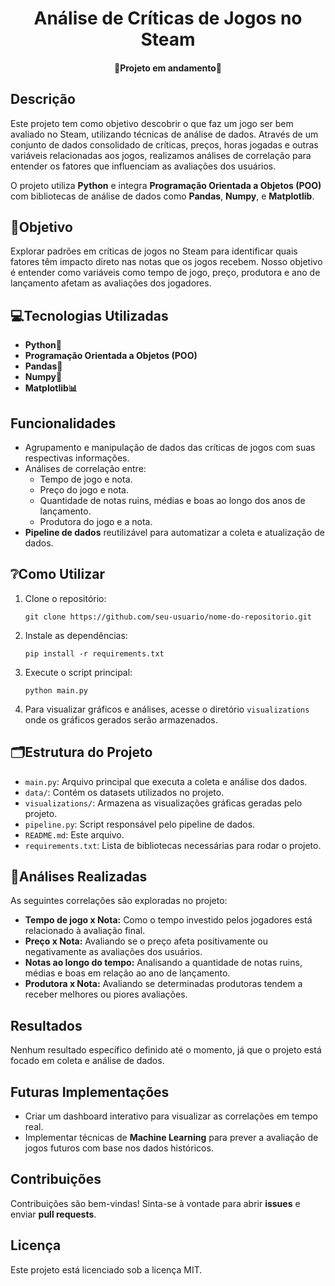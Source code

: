<h1 align='center'>Análise de Críticas de Jogos no Steam</h1>
<h4 align='center'>🚧Projeto em andamento🚧</h4>

<h2>Descrição</h2>
<p>Este projeto tem como objetivo descobrir o que faz um jogo ser bem avaliado no Steam, utilizando técnicas de análise de dados. Através de um conjunto de dados consolidado de críticas, preços, horas jogadas e outras variáveis relacionadas aos jogos, realizamos análises de correlação para entender os fatores que influenciam as avaliações dos usuários.</p>

<p>O projeto utiliza <strong>Python</strong> e integra <strong>Programação Orientada a Objetos (POO)</strong> com bibliotecas de análise de dados como <strong>Pandas</strong>, <strong>Numpy</strong>, e <strong>Matplotlib</strong>.</p>

<h2>🎯Objetivo</h2>
<p>Explorar padrões em críticas de jogos no Steam para identificar quais fatores têm impacto direto nas notas que os jogos recebem. Nosso objetivo é entender como variáveis como tempo de jogo, preço, produtora e ano de lançamento afetam as avaliações dos jogadores.</p>

<h2>💻Tecnologias Utilizadas</h2>
<ul>
  <li><strong>Python🐍</strong></li>
  <li><strong>Programação Orientada a Objetos (POO)</strong></li>
  <li><strong>Pandas🐼</strong></li>
  <li><strong>Numpy🧮</strong></li>
  <li><strong>Matplotlib📊</strong></li>
</ul>

<h2>Funcionalidades</h2>
<ul>
  <li>Agrupamento e manipulação de dados das críticas de jogos com suas respectivas informações.</li>
  <li>Análises de correlação entre:
    <ul>
      <li>Tempo de jogo e nota.</li>
      <li>Preço do jogo e nota.</li>
      <li>Quantidade de notas ruins, médias e boas ao longo dos anos de lançamento.</li>
      <li>Produtora do jogo e a nota.</li>
    </ul>
  </li>
  <li><strong>Pipeline de dados</strong> reutilizável para automatizar a coleta e atualização de dados.</li>
</ul>

<h2>❔Como Utilizar</h2>
<ol>
  <li>Clone o repositório:
    <pre><code>git clone https://github.com/seu-usuario/nome-do-repositorio.git</code></pre>
  </li>
  <li>Instale as dependências:
    <pre><code>pip install -r requirements.txt</code></pre>
  </li>
  <li>Execute o script principal:
    <pre><code>python main.py</code></pre>
  </li>
  <li>Para visualizar gráficos e análises, acesse o diretório <code>visualizations</code> onde os gráficos gerados serão armazenados.</li>
</ol>

<h2>🗂Estrutura do Projeto</h2>
<ul>
  <li><code>main.py</code>: Arquivo principal que executa a coleta e análise dos dados.</li>
  <li><code>data/</code>: Contém os datasets utilizados no projeto.</li>
  <li><code>visualizations/</code>: Armazena as visualizações gráficas geradas pelo projeto.</li>
  <li><code>pipeline.py</code>: Script responsável pelo pipeline de dados.</li>
  <li><code>README.md</code>: Este arquivo.</li>
  <li><code>requirements.txt</code>: Lista de bibliotecas necessárias para rodar o projeto.</li>
</ul>

<h2>🔎Análises Realizadas</h2>
<p>As seguintes correlações são exploradas no projeto:</p>
<ul>
  <li><strong>Tempo de jogo x Nota:</strong> Como o tempo investido pelos jogadores está relacionado à avaliação final.</li>
  <li><strong>Preço x Nota:</strong> Avaliando se o preço afeta positivamente ou negativamente as avaliações dos usuários.</li>
  <li><strong>Notas ao longo do tempo:</strong> Analisando a quantidade de notas ruins, médias e boas em relação ao ano de lançamento.</li>
  <li><strong>Produtora x Nota:</strong> Avaliando se determinadas produtoras tendem a receber melhores ou piores avaliações.</li>
</ul>

<h2>Resultados</h2>
<p>Nenhum resultado específico definido até o momento, já que o projeto está focado em coleta e análise de dados.</p>

<h2>Futuras Implementações</h2>
<ul>
  <li>Criar um dashboard interativo para visualizar as correlações em tempo real.</li>
  <li>Implementar técnicas de <strong>Machine Learning</strong> para prever a avaliação de jogos futuros com base nos dados históricos.</li>
</ul>

<h2>Contribuições</h2>
<p>Contribuições são bem-vindas! Sinta-se à vontade para abrir <strong>issues</strong> e enviar <strong>pull requests</strong>.</p>

<h2>Licença</h2>
<p>Este projeto está licenciado sob a licença MIT.</p>
